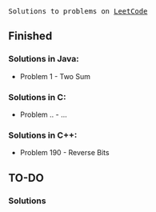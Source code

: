 <pre>Solutions to problems on <a href="https://leetcode.com/" target="_blank">LeetCode</a></pre>

## Finished
### Solutions in Java:

* Problem 1 - Two Sum

### Solutions in C:

* Problem .. - ...

### Solutions in C++:

* Problem 190 - Reverse Bits


## TO-DO
### Solutions
